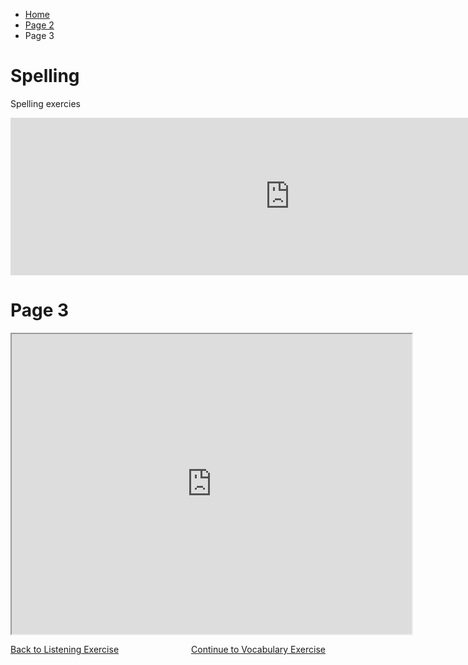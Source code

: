 
<ul class="breadcrumb">
  <li><a href="index.html">Home</a></li>
  <li><a href="page2.html">Page 2</a></li>
  <li>Page 3</li>
</ul>




<h1> Spelling </h1>
<p> Spelling exercies</p>
<iframe src="https://h5p.org/h5p/embed/136170" width="893" height="252" frameborder="0" allowfullscreen="allowfullscreen"></iframe><script src="https://h5p.org/sites/all/modules/h5p/library/js/h5p-resizer.js" charset="UTF-8"></script>


<body>
<h1> Page 3 </h1>
  
  <iframe src="https://www.google.com/maps/d/embed?mid=1A8G_kpeogKDyL_otZ42-qBFazrxIO5mp" width="640" height="480"></iframe>
 
<p>
  <a style="float:left;" href="page2.html">Back to Listening Exercise</a>
  <a style="float:right;" href="page4.html"> Continue to Vocabulary Exercise</a>
</p>  
  
<div style="clear:both;"></div>




